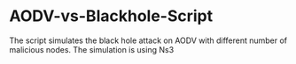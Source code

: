 # AODV-vs-Blackhole-Script
The script simulates the black hole attack on AODV with different number of malicious nodes. The simulation is using Ns3

